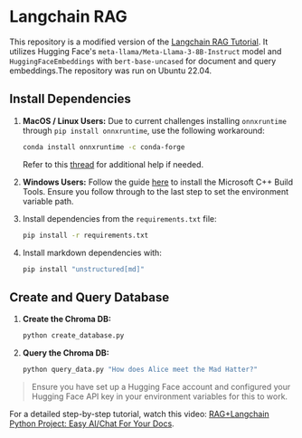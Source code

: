 # Langchain RAG

This repository is a modified version of the [Langchain RAG Tutorial](https://github.com/pixegami/langchain-rag-tutorial). It utilizes Hugging Face's `meta-llama/Meta-Llama-3-8B-Instruct` model and `HuggingFaceEmbeddings` with `bert-base-uncased` for document and query embeddings.The repository was run on Ubuntu 22.04.

## Install Dependencies

1. **MacOS / Linux Users:** Due to current challenges installing `onnxruntime` through `pip install onnxruntime`, use the following workaround:

    ```sh
    conda install onnxruntime -c conda-forge
    ```
    Refer to this [thread](https://github.com/microsoft/onnxruntime/issues/11037) for additional help if needed.

2. **Windows Users:** Follow the guide [here](https://github.com/bycloudai/InstallVSBuildToolsWindows?tab=readme-ov-file) to install the Microsoft C++ Build Tools. Ensure you follow through to the last step to set the environment variable path.

3. Install dependencies from the `requirements.txt` file:

    ```sh
    pip install -r requirements.txt
    ```

4. Install markdown dependencies with:

    ```sh
    pip install "unstructured[md]"
    ```

## Create and Query Database

1. **Create the Chroma DB:**

    ```sh
    python create_database.py
    ```

2. **Query the Chroma DB:**

    ```sh
    python query_data.py "How does Alice meet the Mad Hatter?"
    ```

> Ensure you have set up a Hugging Face account and configured your Hugging Face API key in your environment variables for this to work.

For a detailed step-by-step tutorial, watch this video: [RAG+Langchain Python Project: Easy AI/Chat For Your Docs](https://www.youtube.com/watch?v=tcqEUSNCn8I&ab_channel=pixegami).
